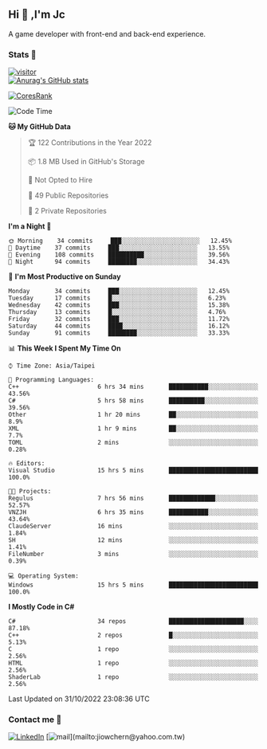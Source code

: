 ## Hi 👋 ,I'm Jc  

A game developer with front-end and back-end experience.  

### Stats  📝
[![visitor](https://visitor-badge.glitch.me/badge?page_id=jiowchern.jiowchern&style=flat-square&color=0088cc)](https://visitor-badge.glitch.me/badge?page_id=jiowchern.jiowchern&style=flat-square&color=0088cc)  
[![Anurag's GitHub stats](https://github-readme-stats.vercel.app/api?username=jiowchern&count_private=true&&show_icons=true)](https://github.com/anuraghazra/github-readme-stats)  
<!-- [![trophy](https://github-profile-trophy.vercel.app/?username=jiowchern)](https://github.com/ryo-ma/github-profile-trophy)   -->
[![CoresRank](https://cr-ss-service.azurewebsites.net/api/ScreenShot?widget=summary&username=jiowchern)](https://cr-ss-service.azurewebsites.net/api/ScreenShot?widget=summary&username=jiowchern)


<!--START_SECTION:waka-->
![Code Time](http://img.shields.io/badge/Code%20Time-678%20hrs%2043%20mins-blue)

**🐱 My GitHub Data** 

> 🏆 122 Contributions in the Year 2022
 > 
> 📦 1.8 MB Used in GitHub's Storage 
 > 
> 🚫 Not Opted to Hire
 > 
> 📜 49 Public Repositories 
 > 
> 🔑 2 Private Repositories  
 > 
**I'm a Night 🦉** 

```text
🌞 Morning    34 commits     ███░░░░░░░░░░░░░░░░░░░░░░   12.45% 
🌆 Daytime    37 commits     ███░░░░░░░░░░░░░░░░░░░░░░   13.55% 
🌃 Evening    108 commits    ██████████░░░░░░░░░░░░░░░   39.56% 
🌙 Night      94 commits     ████████░░░░░░░░░░░░░░░░░   34.43%

```
📅 **I'm Most Productive on Sunday** 

```text
Monday       34 commits     ███░░░░░░░░░░░░░░░░░░░░░░   12.45% 
Tuesday      17 commits     █░░░░░░░░░░░░░░░░░░░░░░░░   6.23% 
Wednesday    42 commits     ███░░░░░░░░░░░░░░░░░░░░░░   15.38% 
Thursday     13 commits     █░░░░░░░░░░░░░░░░░░░░░░░░   4.76% 
Friday       32 commits     ███░░░░░░░░░░░░░░░░░░░░░░   11.72% 
Saturday     44 commits     ████░░░░░░░░░░░░░░░░░░░░░   16.12% 
Sunday       91 commits     ████████░░░░░░░░░░░░░░░░░   33.33%

```


📊 **This Week I Spent My Time On** 

```text
⌚︎ Time Zone: Asia/Taipei

💬 Programming Languages: 
C++                      6 hrs 34 mins       ███████████░░░░░░░░░░░░░░   43.56% 
C#                       5 hrs 58 mins       ██████████░░░░░░░░░░░░░░░   39.56% 
Other                    1 hr 20 mins        ██░░░░░░░░░░░░░░░░░░░░░░░   8.9% 
XML                      1 hr 9 mins         ██░░░░░░░░░░░░░░░░░░░░░░░   7.7% 
TOML                     2 mins              ░░░░░░░░░░░░░░░░░░░░░░░░░   0.28%

🔥 Editors: 
Visual Studio            15 hrs 5 mins       █████████████████████████   100.0%

🐱‍💻 Projects: 
Regulus                  7 hrs 56 mins       █████████████░░░░░░░░░░░░   52.57% 
VNZJH                    6 hrs 35 mins       ███████████░░░░░░░░░░░░░░   43.64% 
ClaudeServer             16 mins             ░░░░░░░░░░░░░░░░░░░░░░░░░   1.84% 
SH                       12 mins             ░░░░░░░░░░░░░░░░░░░░░░░░░   1.41% 
FileNumber               3 mins              ░░░░░░░░░░░░░░░░░░░░░░░░░   0.39%

💻 Operating System: 
Windows                  15 hrs 5 mins       █████████████████████████   100.0%

```

**I Mostly Code in C#** 

```text
C#                       34 repos            █████████████████████░░░░   87.18% 
C++                      2 repos             █░░░░░░░░░░░░░░░░░░░░░░░░   5.13% 
C                        1 repo              ░░░░░░░░░░░░░░░░░░░░░░░░░   2.56% 
HTML                     1 repo              ░░░░░░░░░░░░░░░░░░░░░░░░░   2.56% 
ShaderLab                1 repo              ░░░░░░░░░░░░░░░░░░░░░░░░░   2.56%

```



 Last Updated on 31/10/2022 23:08:36 UTC
<!--END_SECTION:waka-->



### Contact me 💬
[![LinkedIn](https://img.shields.io/badge/-JiowchernChen-0077B5?style==flat-square&logo=LinkedIn&logoColor=white)](https://www.linkedin.com/in/jiowchern-chen-4aaa90b7/) [![mail](https://img.shields.io/badge/-jiowchern%40yahoo.com.tw-blueviolet?style=flat-square&logo=yahoo!)](mailto:jiowchern@yahoo.com.tw)    

<!-- [![Linkedin Badge](https://img.shields.io/badge/-LinkedIn-blue?style=flat-square&logo=Linkedin&logoColor=white&link=https://www.linkedin.com/in/jiowchern-chen-4aaa90b7/)](https://www.linkedin.com/in/jiowchern-chen-4aaa90b7/) -->


<!--
**jiowchern/jiowchern** is a ✨ _special_ ✨ repository because its `README.md` (this file) appears on your GitHub profile.

Here are some ideas to get you started:

- 🔭 I’m currently working on ...
- 🌱 I’m currently learning ...
- 👯 I’m looking to collaborate on ...
- 🤔 I’m looking for help with ...
- 💬 Ask me about ...
- 📫 How to reach me: ...
- 😄 Pronouns: ...
- ⚡ Fun fact: ...
-->
